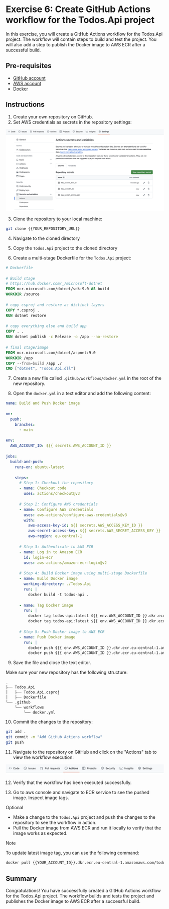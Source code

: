 # Exercise 6: Create GitHub Actions workflow for the Todos.Api project

In this exercise, you will create a GitHub Actions workflow for the Todos.Api project. The workflow will contain steps to build and test the project. You will also add a step to publish the Docker image to AWS ECR after a successful build.

## Pre-requisites

- [GitHub account](https://github.com/signup)
- [AWS account](https://aws.amazon.com/)
- [Docker](https://docs.docker.com/get-docker/)

## Instructions

1. Create your own repository on GitHub.
2. Set AWS credentials as secrets in the repository settings:

![repo secrets](./assets/repo-secrets.png "Repository Secrets")

3. Clone the repository to your local machine:

```bash
git clone {{YOUR_REPOSITORY_URL}}
```

4. Navigate to the cloned directory

5. Copy the `Todos.Api` project to the cloned directory

6. Create a multi-stage Dockerfile for the `Todos.Api` project:

```Dockerfile
# Dockerfile

# Build stage
# https://hub.docker.com/_/microsoft-dotnet
FROM mcr.microsoft.com/dotnet/sdk:9.0 AS build
WORKDIR /source

# copy csproj and restore as distinct layers
COPY *.csproj .
RUN dotnet restore

# copy everything else and build app
COPY . .
RUN dotnet publish -c Release -o /app --no-restore

# final stage/image
FROM mcr.microsoft.com/dotnet/aspnet:9.0
WORKDIR /app
COPY --from=build /app ./
CMD ["dotnet", "Todos.Api.dll"]
```

7. Create a new file called `.github/workflows/docker.yml` in the root of the new repository.

8. Open the `docker.yml` in a text editor and add the following content:

```yaml
name: Build and Push Docker image

on:
  push:
    branches:
      - main

env:
  AWS_ACCOUNT_ID: ${{ secrets.AWS_ACCOUNT_ID }}

jobs:
  build-and-push:
    runs-on: ubuntu-latest

    steps:
      # Step 1: Checkout the repository
      - name: Checkout code
        uses: actions/checkout@v3

      # Step 2: Configure AWS credentials
      - name: Configure AWS credentials
        uses: aws-actions/configure-aws-credentials@v3
        with:
          aws-access-key-id: ${{ secrets.AWS_ACCESS_KEY_ID }}
          aws-secret-access-key: ${{ secrets.AWS_SECRET_ACCESS_KEY }}
          aws-region: eu-central-1

      # Step 3: Authenticate to AWS ECR
      - name: Log in to Amazon ECR
        id: login-ecr
        uses: aws-actions/amazon-ecr-login@v2

      # Step 4: Build Docker image using multi-stage Dockerfile
      - name: Build Docker image
        working-directory: ./Todos.Api
        run: |
          docker build -t todos-api .

      - name: Tag Docker image
        run: |
          docker tag todos-api:latest ${{ env.AWS_ACCOUNT_ID }}.dkr.ecr.eu-central-1.amazonaws.com/todos-api:latest
          docker tag todos-api:latest ${{ env.AWS_ACCOUNT_ID }}.dkr.ecr.eu-central-1.amazonaws.com/todos-api:${{ github.sha }}

      # Step 5: Push Docker image to AWS ECR
      - name: Push Docker image
        run: |
          docker push ${{ env.AWS_ACCOUNT_ID }}.dkr.ecr.eu-central-1.amazonaws.com/todos-api:latest
          docker push ${{ env.AWS_ACCOUNT_ID }}.dkr.ecr.eu-central-1.amazonaws.com/todos-api:${{ github.sha }}
```

9. Save the file and close the text editor.

Make sure your new repository has the following structure:

```plaintext
.
├── Todos.Api
│   ├── Todos.Api.csproj
│   ├── Dockerfile
└── .github
    └── workflows
        └── docker.yml
```

10. Commit the changes to the repository:

```bash
git add .
git commit -m "Add GitHub Actions workflow"
git push
```

11. Navigate to the repository on GitHub and click on the "Actions" tab to view the workflow execution:

![GH Actions](./assets/gh-actions.png "GitHub Actions")

12. Verify that the workflow has been executed successfully.

13. Go to aws console and navigate to ECR service to see the pushed image. Inspect image tags.

Optional

- Make a change to the `Todos.Api` project and push the changes to the repository to see the workflow in action.
- Pull the Docker image from AWS ECR and run it locally to verify that the image works as expected.

> [!NOTE]
> To update latest image tag, you can use the following command:

```bash
docker pull {{YOUR_ACCOUNT_ID}}.dkr.ecr.eu-central-1.amazonaws.com/todos-api:latest
```

## Summary

Congratulations! You have successfully created a GitHub Actions workflow for the Todos.Api project. The workflow builds and tests the project and publishes the Docker image to AWS ECR after a successful build.
